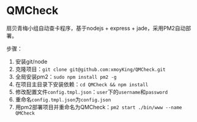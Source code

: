# QMCheck

扇贝青梅小组自动查卡程序，基于nodejs + express + jade，采用PM2自动部署。

步骤：
1. 安装git/node
1. 克隆项目：`git clone git@github.com:xmoyKing/QMCheck.git` 
1. 全局安装pm2：`sudo npm install pm2 -g`
1. 在项目主目录下安装依赖：`cd QMCheck && npm install` 
1. 修改配置文件`config.tmpl.json`：`user`下的`username`和`password`
1. 重命名`config.tmpl.json`为`config.json`
1. 用pm2部署项目并重命名为QMCheck：`pm2 start ./bin/www --name QMCheck`